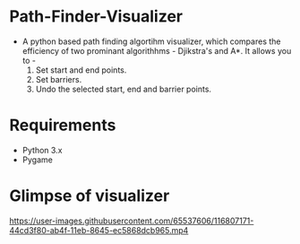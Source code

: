 
# Path-Finder-Visualizer
* A python based path finding algortihm visualizer, which compares the efficiency of two prominant algorithhms - Djikstra's and A*. It allows you to -
  1. Set start and end points.
  2. Set barriers.
  3. Undo the selected start, end and barrier points. 

# Requirements
* Python 3.x
* Pygame

# Glimpse of visualizer
https://user-images.githubusercontent.com/65537606/116807171-44cd3f80-ab4f-11eb-8645-ec5868dcb965.mp4


